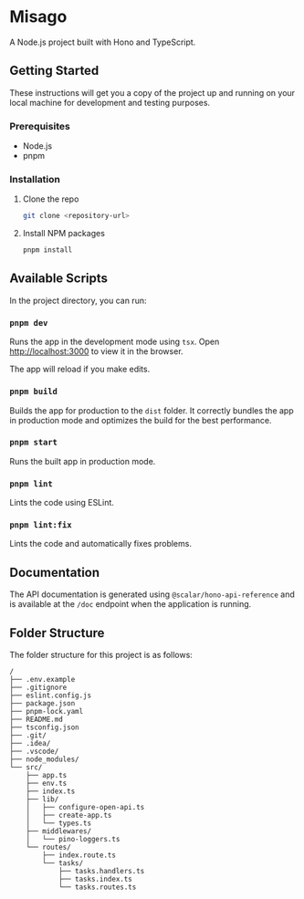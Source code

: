 # Misago

A Node.js project built with Hono and TypeScript.

## Getting Started

These instructions will get you a copy of the project up and running on your local machine for development and testing purposes.

### Prerequisites

- Node.js
- pnpm

### Installation

1.  Clone the repo
    ```sh
    git clone <repository-url>
    ```
2.  Install NPM packages
    ```sh
    pnpm install
    ```

## Available Scripts

In the project directory, you can run:

### `pnpm dev`

Runs the app in the development mode using `tsx`.
Open [http://localhost:3000](http://localhost:3000) to view it in the browser.

The app will reload if you make edits.

### `pnpm build`

Builds the app for production to the `dist` folder.
It correctly bundles the app in production mode and optimizes the build for the best performance.

### `pnpm start`

Runs the built app in production mode.

### `pnpm lint`

Lints the code using ESLint.

### `pnpm lint:fix`

Lints the code and automatically fixes problems.

## Documentation

The API documentation is generated using `@scalar/hono-api-reference` and is available at the `/doc` endpoint when the application is running.

## Folder Structure

The folder structure for this project is as follows:

```
/
├── .env.example
├── .gitignore
├── eslint.config.js
├── package.json
├── pnpm-lock.yaml
├── README.md
├── tsconfig.json
├── .git/
├── .idea/
├── .vscode/
├── node_modules/
└── src/
    ├── app.ts
    ├── env.ts
    ├── index.ts
    ├── lib/
    │   ├── configure-open-api.ts
    │   ├── create-app.ts
    │   └── types.ts
    ├── middlewares/
    │   └── pino-loggers.ts
    └── routes/
        ├── index.route.ts
        └── tasks/
            ├── tasks.handlers.ts
            ├── tasks.index.ts
            └── tasks.routes.ts
```
